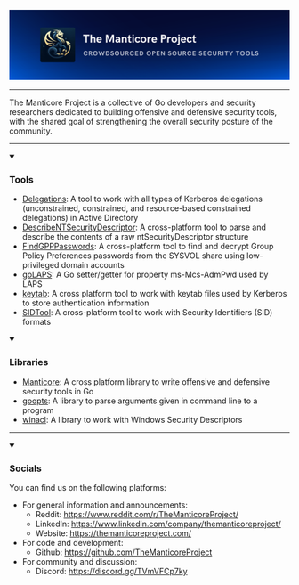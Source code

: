 ![](./assets/banner.png)

---

The Manticore Project is a collective of Go developers and security researchers dedicated to building offensive and defensive security tools, with the shared goal of strengthening the overall security posture of the community.

---

<details open><summary><h3>Tools</h3></summary><ul>
    <li><a href="https://www.github.com/TheManticoreProject/Delegations">Delegations</a>: A tool to work with all types of Kerberos delegations (unconstrained, constrained, and resource-based constrained delegations) in Active Directory</li>
    <li><a href="https://www.github.com/TheManticoreProject/DescribeNTSecurityDescriptor">DescribeNTSecurityDescriptor</a>: A cross-platform tool to parse and describe the contents of a raw ntSecurityDescriptor structure</li>
    <li><a href="https://www.github.com/TheManticoreProject/FindGPPPasswords">FindGPPPasswords</a>: A cross-platform tool to find and decrypt Group Policy Preferences passwords from the SYSVOL share using low-privileged domain accounts</li>
    <li><a href="https://www.github.com/TheManticoreProject/goLAPS">goLAPS</a>: A Go setter/getter for property ms-Mcs-AdmPwd used by LAPS</li>
    <li><a href="https://www.github.com/TheManticoreProject/keytab">keytab</a>: A cross platform tool to work with keytab files used by Kerberos to store authentication information</li>
    <li><a href="https://www.github.com/TheManticoreProject/SIDTool">SIDTool</a>: A cross-platform tool to work with Security Identifiers (SID) formats</li> 
    </ul>
</details>


<details open><summary><h3>Libraries</h3></summary><ul>
    <li><a href="https://www.github.com/TheManticoreProject/Manticore">Manticore</a>: A cross platform library to write offensive and defensive security tools in Go </li>
    <li><a href="https://www.github.com/TheManticoreProject/goopts">goopts</a>: A library to parse arguments given in command line to a program</li>
    <li><a href="https://www.github.com/TheManticoreProject/winacl">winacl</a>: A library to work with Windows Security Descriptors</li>
</ul>
</details>

---

<details open><summary><h3>Socials</h3></summary>
You can find us on the following platforms:
<br>
<ul>
    <li>For general information and announcements:
        <ul>
            <li>Reddit: <a href="https://www.reddit.com/r/TheManticoreProject/">https://www.reddit.com/r/TheManticoreProject/</a></li>
            <li>LinkedIn: <a href="https://www.linkedin.com/company/themanticoreproject/">https://www.linkedin.com/company/themanticoreproject/</a></li>
            <li>Website: <a href="https://themanticoreproject.com/">https://themanticoreproject.com/</a></li>
        </ul>
    </li>
    <li>For code and development:
        <ul>
            <li>Github: <a href="https://github.com/TheManticoreProject">https://github.com/TheManticoreProject</a></li>
        </ul>
    </li>
    <li>For community and discussion:
        <ul>
            <li>Discord: <a href="https://discord.gg/TVmVFCp7ky">https://discord.gg/TVmVFCp7ky</a></li>
        </ul>
    </li>
</ul>

</details>
